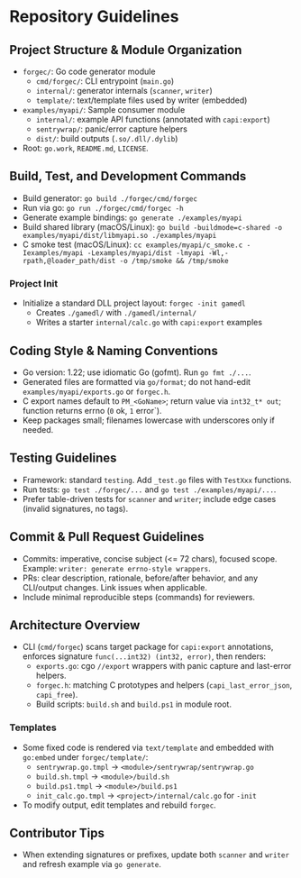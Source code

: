 # Repository Guidelines

## Project Structure & Module Organization
- `forgec/`: Go code generator module
  - `cmd/forgec/`: CLI entrypoint (`main.go`)
  - `internal/`: generator internals (`scanner`, `writer`)
  - `template/`: text/template files used by writer (embedded)
- `examples/myapi/`: Sample consumer module
  - `internal/`: example API functions (annotated with `capi:export`)
  - `sentrywrap/`: panic/error capture helpers
  - `dist/`: build outputs (`.so/.dll/.dylib`)
- Root: `go.work`, `README.md`, `LICENSE`.

## Build, Test, and Development Commands
- Build generator: `go build ./forgec/cmd/forgec`
- Run via go: `go run ./forgec/cmd/forgec -h`
- Generate example bindings: `go generate ./examples/myapi`
- Build shared library (macOS/Linux): `go build -buildmode=c-shared -o examples/myapi/dist/libmyapi.so ./examples/myapi`
- C smoke test (macOS/Linux): `cc examples/myapi/c_smoke.c -Iexamples/myapi -Lexamples/myapi/dist -lmyapi -Wl,-rpath,@loader_path/dist -o /tmp/smoke && /tmp/smoke`

### Project Init
- Initialize a standard DLL project layout: `forgec -init gamedl`
  - Creates `./gamedl/` with `./gamedl/internal/`
  - Writes a starter `internal/calc.go` with `capi:export` examples

## Coding Style & Naming Conventions
- Go version: 1.22; use idiomatic Go (gofmt). Run `go fmt ./...`.
- Generated files are formatted via `go/format`; do not hand-edit `examples/myapi/exports.go` or `forgec.h`.
- C export names default to `PM_<GoName>`; return value via `int32_t* out`; function returns errno (`0` ok, `1` error`).
- Keep packages small; filenames lowercase with underscores only if needed.

## Testing Guidelines
- Framework: standard `testing`. Add `_test.go` files with `TestXxx` functions.
- Run tests: `go test ./forgec/...` and `go test ./examples/myapi/...`.
- Prefer table-driven tests for `scanner` and `writer`; include edge cases (invalid signatures, no tags).

## Commit & Pull Request Guidelines
- Commits: imperative, concise subject (<= 72 chars), focused scope. Example: `writer: generate errno-style wrappers`.
- PRs: clear description, rationale, before/after behavior, and any CLI/output changes. Link issues when applicable.
- Include minimal reproducible steps (commands) for reviewers.

## Architecture Overview
- CLI (`cmd/forgec`) scans target package for `capi:export` annotations, enforces signature `func(...int32) (int32, error)`, then renders:
  - `exports.go`: cgo `//export` wrappers with panic capture and last-error helpers.
  - `forgec.h`: matching C prototypes and helpers (`capi_last_error_json`, `capi_free`).
  - Build scripts: `build.sh` and `build.ps1` in module root.

### Templates
- Some fixed code is rendered via `text/template` and embedded with `go:embed` under `forgec/template/`:
  - `sentrywrap.go.tmpl` → `<module>/sentrywrap/sentrywrap.go`
  - `build.sh.tmpl` → `<module>/build.sh`
  - `build.ps1.tmpl` → `<module>/build.ps1`
  - `init_calc.go.tmpl` → `<project>/internal/calc.go` for `-init`
- To modify output, edit templates and rebuild `forgec`.

## Contributor Tips
- When extending signatures or prefixes, update both `scanner` and `writer` and refresh example via `go generate`.
